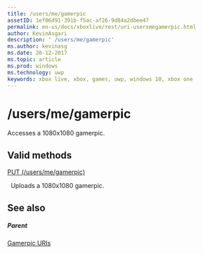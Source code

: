 ```yaml
---
title: /users/me/gamerpic
assetID: 1ef06d91-391b-f5ac-af26-9d84a2dbee47
permalink: en-us/docs/xboxlive/rest/uri-usersmegamerpic.html
author: KevinAsgari
description: ' /users/me/gamerpic'
ms.author: kevinasg
ms.date: 20-12-2017
ms.topic: article
ms.prod: windows
ms.technology: uwp
keywords: xbox live, xbox, games, uwp, windows 10, xbox one
---
```



# /users/me/gamerpic
Accesses a 1080x1080 gamerpic.  
<a id="ID4EQ"></a>

 
## Valid methods

[PUT (/users/me/gamerpic)](uri-usersmegamerpicput.md)

&nbsp;&nbsp;Uploads a 1080x1080 gamerpic.
 
<a id="ID4E1"></a>

 
## See also
 
<a id="ID4E3"></a>

 
##### Parent 

[Gamerpic URIs](atoc-reference-gamerpic.md)

   